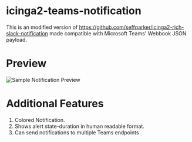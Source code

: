 # icinga2-teams-notification

This is an modified version of https://github.com/seffparker/icinga2-rich-slack-notification made compatible with Microsoft Teams' Webbook JSON payload.

# Preview
![Sample Notification Preview](https://github.com/seffparker/icinga2-teams-notification/blob/main/preview.png?raw=true "Sample Notification Preview")

# Additional Features
1. Colored Notification.
2. Shows alert state-duration in human readable format.
3. Can send notifications to multiple Teams endpoints

